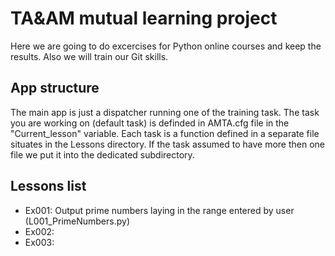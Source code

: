 # TA&AM mutual learning project

Here we are going to do excercises for Python online courses and keep the results. Also we will train our Git skills.

## App structure

The main app is just a dispatcher running one of the training task. The task you are working on (default task) is definded in AMTA.cfg file in the "Current_lesson" variable. 
Each task is a function defined in a separate file situates in the Lessons directory. If the task assumed to have more then one file we put it into the dedicated subdirectory.

## Lessons list
* Ex001: Output prime numbers laying in the range entered by user
        (L001_PrimeNumbers.py)
* Ex002:
* Ex003:



